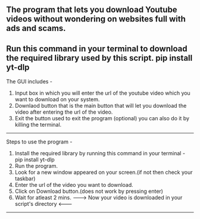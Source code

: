 The program that lets you download Youtube videos without wondering on websites full with  ads and scams.
-----------------------------------------------------------------------------------------------------
Run this command in your terminal to download the required library used by this script.
pip install yt-dlp
-----------------------------------------------------------------------------------------------------
The GUI includes -
1. Input box in which you will enter the url of the youtube video which you want to download on your system.
2. Downlaod button that is the main button that will let you download the video after entering the url of the video.
3. Exit the button used to exit the program (optional) you can also do it by killing the terminal.
---------------------------------------------------------------------------------------------------
Steps to use the program - 
1. Install the required library by running this command in your terminal - pip install yt-dlp
2. Run the program.
3. Look for a new window appeared on your screen.(if not then check your taskbar)
4. Enter the url of the video you want to download.
5. Click on Download button.(does not work by pressing enter)
6. Wait for atleast 2 mins.
---> Now your video is downloaded in your script's directory <---
---------------------------------------------------------------------------------------------------
